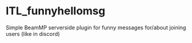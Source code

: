 # ITL_funnyhellomsg

Simple BeamMP serverside plugin for funny messages for/about joining users (like in discord)

